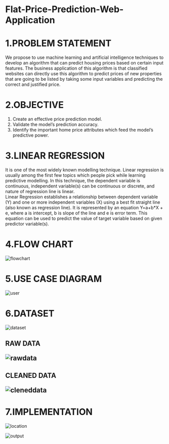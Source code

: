 # Flat-Price-Prediction-Web-Application
# 1.PROBLEM STATEMENT
<p>
We propose to use machine learning and artificial intelligence techniques to develop an algorithm that
can predict housing prices based on certain input features. The business application of this algorithm is
that classified websites can directly use this algorithm to predict prices of new properties that are going
to be listed by taking some input variables and predicting the correct and justified price.

# 2.OBJECTIVE
<ol>
  <li> Create an effective price prediction model.</li>
  <li> Validate the model’s prediction accuracy.</li>
  <li>Identify the important home price attributes which feed the model’s predictive power.</li>
</ol>

# 3.LINEAR REGRESSION
<p>
It is one of the most widely known modelling technique. Linear regression is usually among the first
few topics which people pick while learning predictive modelling. In this technique, the dependent
variable is continuous, independent variable(s) can be continuous or discrete, and nature of regression
line is linear.</br>
Linear Regression establishes a relationship between dependent variable (Y) and one or
more independent variables (X) using a best fit straight line (also known as regression line).
It is represented by an equation Y=a+b*X + e, where a is intercept, b is slope of the line and e is error
term. This equation can be used to predict the value of target variable based on given
predictor variable(s).
</p>

# 4.FLOW CHART

![flowchart](https://user-images.githubusercontent.com/54286695/188333197-ad12eb04-d613-4d49-b993-225ecd91ee0e.JPG)

# 5.USE CASE DIAGRAM

![user](https://user-images.githubusercontent.com/54286695/188333218-1ac1348d-193a-47cf-b6f6-775f9bc24ffa.JPG)

# 6.DATASET

![dataset](https://user-images.githubusercontent.com/54286695/188333408-04480766-7bb6-4360-af9b-f919a4f958bd.JPG)




<h2>RAW DATA

![rawdata](https://user-images.githubusercontent.com/54286695/188333416-670f55db-e9ae-44d0-b049-3910b6f2a141.JPG)

<h2> CLEANED DATA

![cleneddata](https://user-images.githubusercontent.com/54286695/188333421-6cb82003-3e81-4480-afd4-6ffd0fc0a7e1.JPG)


# 7.IMPLEMENTATION

![location](https://user-images.githubusercontent.com/54286695/188333276-ad08e172-b7d3-4524-ae1b-ec0e1a997f4d.JPG)

![output](https://user-images.githubusercontent.com/54286695/188333286-4f43eee9-2a69-44ed-ae15-d100b49442b6.JPG)

